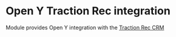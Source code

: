 # Open Y Traction Rec integration

Module provides Open Y integration with the [Traction Rec CRM](https://www.tractionrec.com)
